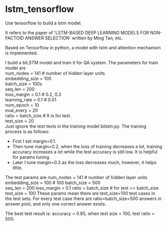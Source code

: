# lstm_tensorflow
Use tensorflow to build a lstm model.

It refers to the paper of 'LSTM-BASED DEEP LEARNING MODELS FOR NON-FACTOID ANSWER SELECTION' written by Ming Tan, etc.

Based on Tensorflow in python, a model with lstm and attention mechanism is implemented.

I build a biLSTM model and train it for QA system. The parameters for train model are           
    num_nodes = 141        # number of hidden layer units         
    embedding_size = 100            
    batch_size = 100s           
    seq_len = 200           
    loss_margin = 0.1        # 0.2, 0.3         
    learning_rate = 0.1      # 0.01         
    num_epoch = 10          
    eval_every = 20     
    ratio = batch_size       # It is for test.      
    test_size = 20      
Just ignore the test texts in the training model bilstm.py. 
The training process is as follows: 
  - First I set margin=0.1.
  - Then tune margin=0.2, when the loss of training decreases a lot, training accuracy increases a lot while the test accuracy is still low. It is helpful for params tuning.
  - Later I tune margin=0.3 as the loss decreases much, however, it helps little. 

The test params are
    num_nodes = 141           # number of hidden layer units
    embedding_size = 100      # 100
    batch_size = 500          
    seq_len = 200
    loss_margin = 0.1
    ratio = batch_size        # for test  == batch_size
    test_size = 100 
These params mean there are test_size=100 test cases in the test sets. For every test case there are ratio=batch_size=500 answers in answer pool, and only one correct answer exists. 

The best test result is: accuracy = 0.85, when test size = 100, test ratio = 500.

